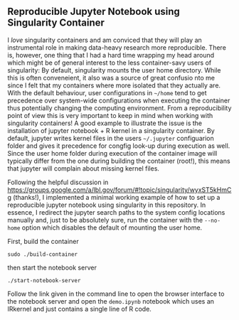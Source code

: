 ## Reproducible Jupyter Notebook using Singularity Container

I *love* singularity containers and am conviced that they will play an instrumental role in making data-heavy research more reproducible. 
There is, however, one thing that I had a hard time wrapping my head around which might be of general interest to the less container-savy users of singularity:
By default, singularity mounts the user home directory. 
While this is often conveneient, it also was a source of great confusio nto me since I felt that my containers where more isolated that they actually are.
With the default behaviour, user configurations in `~/home` tend to get precedence over system-wide configurations when executing the container thus potentially changing the computing environment. 
From a reproducibility point of view this is very important to keep in mind when working with singularity containers!
A good example to illustrate the issue is the installation of jupyter notebook + R kernel in a singularity container.
By default, jupyter writes kernel files in the users `~/.jupyter` configuarion folder and gives it precedence for congfig look-up during execution as well.
Since the user home folder during execution of the container image will typically differ from the one during building the container (root!), this means that jupyter will complain about missing kernel files.

Following the helpful discussion in https://groups.google.com/a/lbl.gov/forum/#!topic/singularity/wyxST5kHmCg (thanks!), I implemented a minimal working example of how to set up a reproducible jupyter notebook using singularity in this repository.
In essence, I redirect the jupyter search paths to the system config locations manually and, just to be absolutely sure, run the container with the `--no-home` option which disables the default of mounting the  user home.

First, build the container
```
sudo ./build-container
```
then start the notebook server 
```
./start-notebook-server
```
Follow the link given in the command line to open the browser interface to the notebook server and open the `demo.ipynb` notebook which uses an IRkernel and just contains a single line of R code.
